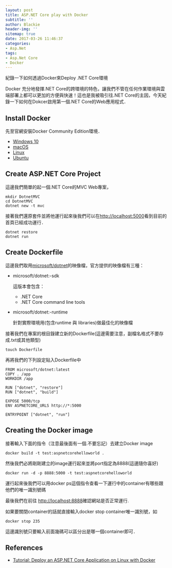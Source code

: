 ```yaml
---
layout: post
title: ASP.NET Core play with Docker
subtitle: ''
author: Blackie
header-img: ''
sitemap: true
date: 2017-03-26 11:46:37
categories:
- Asp.Net
tags: 
- Asp.Net Core
- Docker
---
```


紀錄一下如何透過Docker來Deploy .NET Core環境

<!-- More -->

Docker 充分地發揮.NET Core的跨環境的特色，讓我們不管在任何作業環境與雲端部署上都可以更加的方便與快速！這也是我被吸引往.NET Core的主因，今天紀錄一下如何在Dokcer啟用第一個.NET Core的Web應用程式．

## Install Docker ##

先至官網安裝Docker Community Edition環境．
- [Windows 10](https://store.docker.com/editions/community/docker-ce-desktop-windows)
- [macOS](https://store.docker.com/editions/community/docker-ce-desktop-mac)
- [Linux](https://store.docker.com/editions/community/docker-ce-server-centos)
- [Ubuntu](https://store.docker.com/editions/community/docker-ce-server-ubuntu)

## Create ASP.NET Core Project ##

這邊我們簡單的起一個.NET Core的MVC Web專案，

    mkdir DotnetMVC
    cd DotnetMVC
    dotnet new -t mvc

接著我們還原套件並將他運行起來後我們可以在[http://localhost:5000](http://localhost:5000.)看到目前的首頁已經成功運行．

    dotnet restore
    dotnet run

## Create Dockerfile ##

這邊我們取用[microsoft/dotnet](https://hub.docker.com/r/microsoft/dotnet/)的映像檔，官方提供的映像檔有三種：

- microsoft/dotnet:<version>-sdk

    這版本會包含：

    - .NET Core
    - .NET Core command line tools

- microsoft/dotnet:<version>-runtime

    針對實際環境用(包含runtime 與 libraries)做最佳化的映像檔

接著我們在專案的根目錄建立新的Dockerfile(這邊需要注意，副檔名格式不要存成.txt或其他類型)

    touch Dockerfile

再將我們的下列設定貼入Dockerfile中

    FROM microsoft/dotnet:latest
    COPY . /app
    WORKDIR /app
    
    RUN ["dotnet", "restore"]
    RUN ["dotnet", "build"]
    
    EXPOSE 5000/tcp
    ENV ASPNETCORE_URLS http://*:5000
    
    ENTRYPOINT ["dotnet", "run"]

## Creating the Docker image ##

接著輸入下面的指令（注意最後面有一個.不要忘記）去建立Docker image

    docker build -t test:aspnetcorehelloworld .

然後我們必將剛剛建立的image運行起來並將port指定為8888(這邊隨你喜好)

    docker run -d -p 8888:5000 -t test:aspnetcorehelloworld

運行起來後我們可以用docker ps這個指令查看一下運行中的container有哪些跟他們的唯一識別號碼

最後我們在前往 [http://localhost:8888](http://localhost:8080)確認網站是否正常運行.

如果要關閉container的話就直接輸入docker stop container唯一識別號，如

    docker stop 235

這邊識別號只要輸入前面幾碼可以區分出是哪一個container即可．

## References ##

- [Tutorial: Deploy an ASP.NET Core Application on Linux with Docker](https://stormpath.com/blog/tutorial-deploy-asp-net-core-on-linux-with-docker)